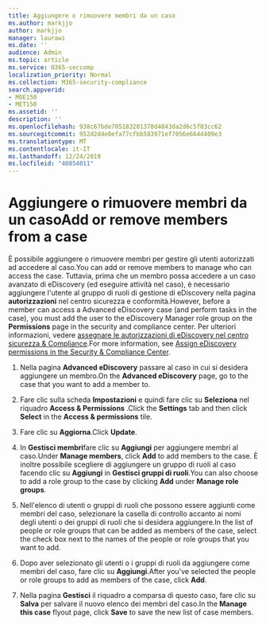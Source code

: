```yaml
---
title: Aggiungere o rimuovere membri da un caso
ms.author: markjjo
author: markjjo
manager: laurawi
ms.date: ''
audience: Admin
ms.topic: article
ms.service: O365-seccomp
localization_priority: Normal
ms.collection: M365-security-compliance
search.appverid:
- MOE150
- MET150
ms.assetid: ''
description: ''
ms.openlocfilehash: 938c67bde705183201370d4843da2d6c5f03cc62
ms.sourcegitcommit: 952d2d4e0efa77cfbb583971ef7056e664d409e3
ms.translationtype: MT
ms.contentlocale: it-IT
ms.lasthandoff: 12/24/2019
ms.locfileid: "40854011"
---
```

# <a name="add-or-remove-members-from-a-case"></a><span data-ttu-id="a16dd-102">Aggiungere o rimuovere membri da un caso</span><span class="sxs-lookup"><span data-stu-id="a16dd-102">Add or remove members from a case</span></span>

<span data-ttu-id="a16dd-103">È possibile aggiungere o rimuovere membri per gestire gli utenti autorizzati ad accedere al caso.</span><span class="sxs-lookup"><span data-stu-id="a16dd-103">You can add or remove members to manage who can access the case.</span></span> <span data-ttu-id="a16dd-104">Tuttavia, prima che un membro possa accedere a un caso avanzato di eDiscovery (ed eseguire attività nel caso), è necessario aggiungere l'utente al gruppo di ruoli di gestione di eDiscovery nella pagina **autorizzazioni** nel centro sicurezza e conformità.</span><span class="sxs-lookup"><span data-stu-id="a16dd-104">However, before a member can access a Advanced eDiscovery case (and perform tasks in the case), you must add the user to the eDiscovery Manager role group on the **Permissions** page in the security and compliance center.</span></span> <span data-ttu-id="a16dd-105">Per ulteriori informazioni, vedere [assegnare le autorizzazioni di eDiscovery nel centro sicurezza & Compliance](https://docs.microsoft.com/microsoft-365/compliance/assign-ediscovery-permissions).</span><span class="sxs-lookup"><span data-stu-id="a16dd-105">For more information, see [Assign eDiscovery permissions in the Security & Compliance Center](https://docs.microsoft.com/microsoft-365/compliance/assign-ediscovery-permissions).</span></span>

1. <span data-ttu-id="a16dd-106">Nella pagina **Advanced eDiscovery** passare al caso in cui si desidera aggiungere un membro.</span><span class="sxs-lookup"><span data-stu-id="a16dd-106">On the **Advanced eDiscovery** page, go to the case that you want to add a member to.</span></span>

2. <span data-ttu-id="a16dd-107">Fare clic sulla scheda **Impostazioni** e quindi fare clic su **Seleziona** nel riquadro **Access & Permissions** .</span><span class="sxs-lookup"><span data-stu-id="a16dd-107">Click the **Settings** tab and then click **Select** in the **Access & permissions** tile.</span></span>

3. <span data-ttu-id="a16dd-108">Fare clic su **Aggiorna**.</span><span class="sxs-lookup"><span data-stu-id="a16dd-108">Click **Update**.</span></span>

4. <span data-ttu-id="a16dd-109">In **Gestisci membri**fare clic su **Aggiungi** per aggiungere membri al caso.</span><span class="sxs-lookup"><span data-stu-id="a16dd-109">Under **Manage members**, click **Add** to add members to the case.</span></span> <span data-ttu-id="a16dd-110">È inoltre possibile scegliere di aggiungere un gruppo di ruoli al caso facendo clic su **Aggiungi** in **Gestisci gruppi di ruoli**.</span><span class="sxs-lookup"><span data-stu-id="a16dd-110">You can also choose to add a role group to the case by clicking  **Add** under **Manage role groups**.</span></span>

5. <span data-ttu-id="a16dd-111">Nell'elenco di utenti o gruppi di ruoli che possono essere aggiunti come membri del caso, selezionare la casella di controllo accanto ai nomi degli utenti o dei gruppi di ruoli che si desidera aggiungere.</span><span class="sxs-lookup"><span data-stu-id="a16dd-111">In the list of people or role groups that can be added as members of the case, select the check box next to the names of the people or role groups that you want to add.</span></span>

6. <span data-ttu-id="a16dd-112">Dopo aver selezionato gli utenti o i gruppi di ruoli da aggiungere come membri del caso, fare clic su **Aggiungi**.</span><span class="sxs-lookup"><span data-stu-id="a16dd-112">After you've selected the people or role groups to add as members of the case, click **Add**.</span></span>

7. <span data-ttu-id="a16dd-113">Nella pagina **Gestisci** il riquadro a comparsa di questo caso, fare clic su **Salva** per salvare il nuovo elenco dei membri del caso.</span><span class="sxs-lookup"><span data-stu-id="a16dd-113">In the **Manage this case** flyout page, click **Save** to save the new list of case members.</span></span>
